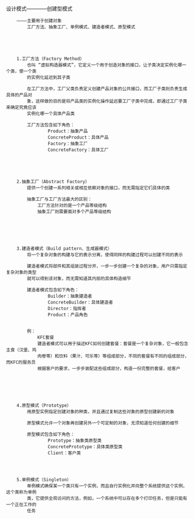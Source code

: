 设计模式————创建型模式



		————主要用于创建对象
			工厂方法、抽象工厂、单例模式、建造者模式、原型模式





		1.工厂方法（Factory Method）
			也叫 “虚拟构造器模式”，它定义一个用于创造对象的接口，让子类决定实例化哪一个类，使一个类
			的实例化延迟到其子类

			在工厂方法中，工厂父类负责定义创建产品对象的公共接口，而工厂子类则负责生成具体的产品对
			象，这样做的目的是将产品类的实例化操作延迟要工厂子类中完成，即通过工厂子类来确定究竟应该
			实例化哪一个具体产品类

			工厂方法包含如下角色：
					Product：抽象产品
					ConcreteProduct：具体产品
					Factory：抽象工厂
					ConcreteFactory：具体工厂





		2.抽象工厂（Abstract Factory）
			提供一个创建一系列相关或相互依赖对象的接口，而无需指定它们具体的类

			抽象工厂与工厂方法最大的区别：
				工厂方法针对的是一个产品等级结构
				抽象工厂则需要面对多个产品等级结构






		3.建造者模式（Build pattern、生成器模式）
			将一个复杂对象的构建与它的表示分离，使得同样的构建过程可以创建不同的表示

			建造者模式将部件和其组装过程分开，一步一步创建一个复杂的对象，用户只需指定复杂对象的类型
			就可以得到该对象，而无需知道其内部的具体构造细节

			建造者模式包含如下角色：
					Builder：抽象建造者
					ConcreteBuilder：具体建造者
					Director：指挥者
					Product：产品角色


			例：
				KFC套餐
				建造者模式可以用于描述KFC如何创建套餐：套餐是一个复杂对象，它一般包含主食（汉堡、鸡
				肉卷等）和饮料（果汁、可乐等）等组成部分，不同的套餐有不同的组成部分，而KFC的服务员
				根据客户的要求，一步步装配这些组成部分，构造一份完整的套餐，给客户






		4.原型模式（Prototype）
			用原型实例指定创建对象的种类，并且通过复制这些对象的原型创建新的对象

			原型模式允许一个对象再创建另外一个可定制的对象，无须知道任何创建的细节

			原型模式包含如下角色：
					Prototype：抽象类原型类
					ConcretePrototype：具体类原型类
					Client：客户类




		5.单例模式（Singleton）
			单例模式确保某一个类只有一个实例，而且自行实例化并向整个系统提供这个实例，这个类称为单例
			类，它提供全局访问的方法，例如，一个系统中可以存在多个打印任务，但是只能有一个正在工作的
			任务